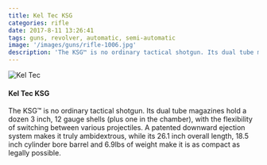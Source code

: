 ```yaml
---
title: Kel Tec KSG
categories: rifle
date: 2017-8-11 13:26:41
tags: guns, revolver, automatic, semi-automatic
image: '/images/guns/rifle-1006.jpg'
description: 'The KSG™ is no ordinary tactical shotgun. Its dual tube magazines hold a dozen 3 inch, 12 gauge shells (plus one in the chamber), with the flexibility of switching between various projectiles.'
---
```


<div>
<img src="/images/guns/rifle-1006.jpg" alt="Kel Tec" />
</div>

#### Kel Tec KSG
The KSG™ is no ordinary tactical shotgun. Its dual tube magazines hold a dozen 3 inch, 12 gauge shells (plus one in the chamber), with the flexibility of switching between various projectiles. A patented downward ejection system makes it truly ambidextrous, while its 26.1 inch overall length, 18.5 inch cylinder bore barrel and 6.9lbs of weight make it is as compact as legally possible.

